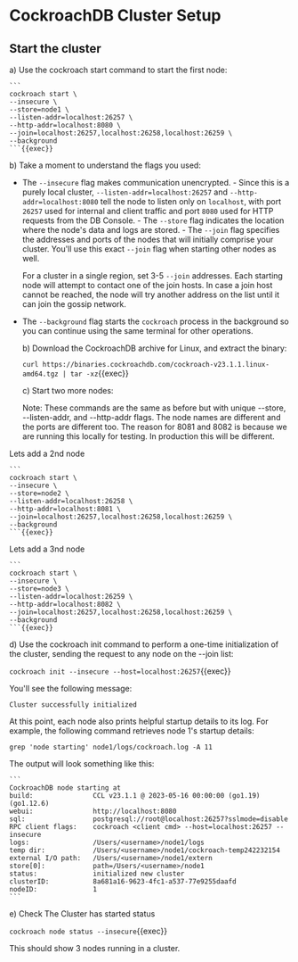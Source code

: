 # CockroachDB Cluster Setup

## Start the cluster

 a) Use the cockroach start command to start the first node:
    
    ```
    cockroach start \
    --insecure \
    --store=node1 \
    --listen-addr=localhost:26257 \
    --http-addr=localhost:8080 \
    --join=localhost:26257,localhost:26258,localhost:26259 \
    --background
    ```{{exec}}

 b) Take a moment to understand the flags you used:

   -  The `--insecure` flag makes communication unencrypted.
    - Since this is a purely local cluster, `--listen-addr=localhost:26257` and `--http-addr=localhost:8080` tell the node to listen only on `localhost`, with port `26257` used for internal and client traffic and port `8080` used for HTTP requests from the DB Console.
    - The `--store` flag indicates the location where the node's data and logs are stored.
    - The `--join` flag specifies the addresses and ports of the nodes that will initially comprise your cluster. You'll use this exact `--join` flag when starting other nodes as well.

        For a cluster in a single region, set 3-5 `--join` addresses. Each starting node will attempt to contact one of the join hosts. In case a join host cannot be reached, the node will try another address on the list until it can join the gossip network.

- The `--background` flag starts the `cockroach` process in the background so you can continue using the same terminal for other operations.

    b) Download the CockroachDB archive for Linux, and extract the binary:
    
    `curl https://binaries.cockroachdb.com/cockroach-v23.1.1.linux-amd64.tgz | tar -xz`{{exec}}

    c) Start two more nodes:

    Note: These commands are the same as before but with unique --store, --listen-addr, and --http-addr flags. The node names are different and the ports are different too. The reason for 8081 and 8082 is because we are running this locally for testing. In production this will be different.
    
Lets add a 2nd node

    ```
    cockroach start \
    --insecure \
    --store=node2 \
    --listen-addr=localhost:26258 \
    --http-addr=localhost:8081 \
    --join=localhost:26257,localhost:26258,localhost:26259 \
    --background
    ```{{exec}}
 
Lets add a 3nd node

    ```
    cockroach start \
    --insecure \
    --store=node3 \
    --listen-addr=localhost:26259 \
    --http-addr=localhost:8082 \
    --join=localhost:26257,localhost:26258,localhost:26259 \
    --background
    ```{{exec}}

d) Use the cockroach init command to perform a one-time initialization of the cluster, sending the request to any node on the --join list:

`cockroach init --insecure --host=localhost:26257`{{exec}}

You'll see the following message:

`Cluster successfully initialized`

At this point, each node also prints helpful startup details to its log. For example, the following command retrieves node 1's startup details:

`grep 'node starting' node1/logs/cockroach.log -A 11`

The output will look something like this:

    ```
    CockroachDB node starting at 
    build:               CCL v23.1.1 @ 2023-05-16 00:00:00 (go1.19) (go1.12.6)
    webui:               http://localhost:8080
    sql:                 postgresql://root@localhost:26257?sslmode=disable
    RPC client flags:    cockroach <client cmd> --host=localhost:26257 --insecure
    logs:                /Users/<username>/node1/logs
    temp dir:            /Users/<username>/node1/cockroach-temp242232154
    external I/O path:   /Users/<username>/node1/extern
    store[0]:            path=/Users/<username>/node1
    status:              initialized new cluster
    clusterID:           8a681a16-9623-4fc1-a537-77e9255daafd
    nodeID:              1
    ```

e) Check The Cluster has started status

   `cockroach node status --insecure`{{exec}}

   This should show 3 nodes running in a cluster.

 